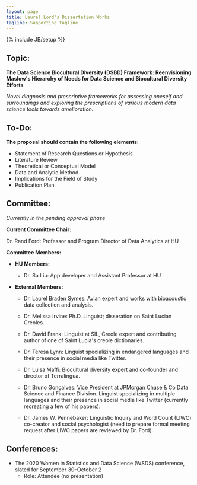 ```yaml
---
layout: page
title: Laurel Lord's Dissertation Works
tagline: Supporting tagline
---
```

{% include JB/setup %}

## Topic: 

**The Data Science Biocultural Diversity (DSBD) Framework: Reenvisioning Maslow's Hierarchy of Needs for Data Science and Biocultural Diversity Efforts**

*Novel diagnosis and prescriptive frameworks for assessing oneself and surroundings and exploring the prescriptions of various modern data science tools towards amelioration.*


## To-Do:

**The proposal should contain the following elements:**

- Statement of Research Questions or Hypothesis
- Literature Review
- Theoretical or Conceptual Model
- Data and Analytic Method
- Implications for the Field of Study
- Publication Plan


## Committee: 

*Currently in the pending approval phase*

**Current Committee Chair:**

Dr. Rand Ford: Professor and Program Director of Data Analytics at HU

**Committee Members:**  

- **HU Members:**

    - Dr. Sa Liu: App developer and Assistant Professor at HU

- **External Members:** 

    - Dr. Laurel Braden Symes: Avian expert and works with bioacoustic data collection and analysis.

    - Dr. Melissa Irvine: Ph.D. Linguist;  disseration on Saint Lucian Creoles.

    - Dr. David Frank: Linguist at SIL, Creole expert and contributing author of one of Saint Lucia's creole dictionaries.

    - Dr. Teresa Lynn: Linguist specializing in endangered languages and their presence in social media like Twitter.
    - Dr. Luisa Maffi: Biocultural diversity expert and co-founder and director of Terralingua.

    - Dr. Bruno Gonçalves: Vice President at JPMorgan Chase & Co Data Science and Finance Division. Linguist specializing in multiple languages and their presence in social media like Twitter (currently recreating a few of his papers).

    - Dr. James W. Pennebaker: Linguistic Inquiry and Word Count (LIWC) co-creator and social psychologist (need to prepare formal meeting request after LIWC papers are reviewed by Dr. Ford).

## Conferences:
- The 2020 Women in Statistics and Data Science (WSDS) conference, slated for September 30–October 2
    - Role: Attendee (no presentation)
